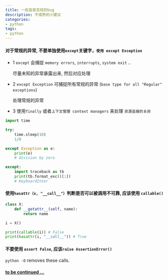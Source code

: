 ```yaml
---
title: 一些容易忽视的bug      
description: 不成熟的小建议   
categories:
- python
tags:
- python   
---
```

    
#### 对于常规的异常, 不要单独使用`except`关键字，`使用 except Exception`

- 1 `except` 会捕捉 `memory errors`, `interrupts`, `system exit` ..


    尽量未知的异常暴露出来, 然后对应处理
    
    

- 2 `except Exception` 可捕捉所有常规的异常 (`base type for all "Regular" exceptions`)
    
    
    处理常规的异常


- 3 使用`finally` 或者`上下文管理 context managers` 来处理 `资源连接的关闭`


```python
import time

try:
    time.sleep(10)
    1/0

except Exception as e:
    print(e)
    # division by zero

except:
    import traceback as tb
    print(tb.format_exc()[:])
    # KeyboardInter

```


#### 使用`hasattr（x, "__call__"）`判断是否可以被调用不可靠, 应该使用 `callable()`

```python
class X:
    def __getattr__(self, name):
        return name

i = X()

print(callable(i)) # False
print(hasattr(i, "__call__")) # True
```


####  不要使用 `assert False`, 应该`raise AssertionError()`
 
`python -O`  removes these calls.


#### [to be continued ...]()
